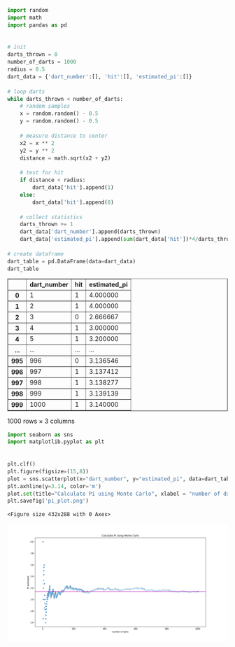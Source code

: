 ﻿```python
import random
import math
import pandas as pd


# init
darts_thrown = 0
number_of_darts = 1000
radius = 0.5
dart_data = {'dart_number':[], 'hit':[], 'estimated_pi':[]}

# loop darts
while darts_thrown < number_of_darts:
    # random samples
    x = random.random() - 0.5
    y = random.random() - 0.5
    
    # measure distance to center
    x2 = x ** 2
    y2 = y ** 2
    distance = math.sqrt(x2 + y2)
    
    # test for hit
    if distance < radius:
        dart_data['hit'].append(1)
    else:
        dart_data['hit'].append(0)
    
    # collect statistics
    darts_thrown += 1
    dart_data['dart_number'].append(darts_thrown)
    dart_data['estimated_pi'].append(sum(dart_data['hit'])*4/darts_thrown) 

# create dataframe
dart_table = pd.DataFrame(data=dart_data)
dart_table
```




<div>
<table border="1" class="dataframe">
  <thead>
    <tr style="text-align: right;">
      <th></th>
      <th>dart_number</th>
      <th>hit</th>
      <th>estimated_pi</th>
    </tr>
  </thead>
  <tbody>
    <tr>
      <th>0</th>
      <td>1</td>
      <td>1</td>
      <td>4.000000</td>
    </tr>
    <tr>
      <th>1</th>
      <td>2</td>
      <td>1</td>
      <td>4.000000</td>
    </tr>
    <tr>
      <th>2</th>
      <td>3</td>
      <td>0</td>
      <td>2.666667</td>
    </tr>
    <tr>
      <th>3</th>
      <td>4</td>
      <td>1</td>
      <td>3.000000</td>
    </tr>
    <tr>
      <th>4</th>
      <td>5</td>
      <td>1</td>
      <td>3.200000</td>
    </tr>
    <tr>
      <th>...</th>
      <td>...</td>
      <td>...</td>
      <td>...</td>
    </tr>
    <tr>
      <th>995</th>
      <td>996</td>
      <td>0</td>
      <td>3.136546</td>
    </tr>
    <tr>
      <th>996</th>
      <td>997</td>
      <td>1</td>
      <td>3.137412</td>
    </tr>
    <tr>
      <th>997</th>
      <td>998</td>
      <td>1</td>
      <td>3.138277</td>
    </tr>
    <tr>
      <th>998</th>
      <td>999</td>
      <td>1</td>
      <td>3.139139</td>
    </tr>
    <tr>
      <th>999</th>
      <td>1000</td>
      <td>1</td>
      <td>3.140000</td>
    </tr>
  </tbody>
</table>
<p>1000 rows × 3 columns</p>
</div>




```python
import seaborn as sns
import matplotlib.pyplot as plt


plt.clf()
plt.figure(figsize=(15,8))
plot = sns.scatterplot(x="dart_number", y="estimated_pi", data=dart_table, marker='o')
plt.axhline(y=3.14, color='m')
plot.set(title="Calculate Pi using Monte Carlo", xlabel = "number of darts", ylabel="PI estimated")
plt.savefig('pi_plot.png')

```


    <Figure size 432x288 with 0 Axes>



![png](pi_plot.png)

